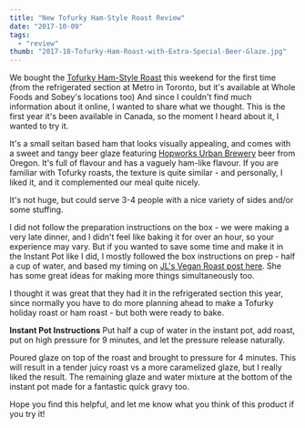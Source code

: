 ```yaml
---
title: "New Tofurky Ham-Style Roast Review"
date: "2017-10-09"
tags:
  - "review"
thumb: "2017-10-Tofurky-Ham-Roast-with-Extra-Special-Beer-Glaze.jpg"
---
```


We bought the [Tofurky Ham-Style Roast](http://www.tofurky.com/what-we-make/holiday/ham-roast/) this weekend for the first time (from the refrigerated section at Metro in Toronto, but it's available at Whole Foods and Sobey's locations too) And since I couldn't find much information about it online, I wanted to share what we thought. This is the first year it's been available in Canada, so the moment I heard about it, I wanted to try it.

It's a small seitan based ham that looks visually appealing, and comes with a sweet and tangy beer glaze featuring [Hopworks Urban Brewery](http://hopworksbeer.com/) beer from Oregon. It's full of flavour and has a vaguely ham-like flavour. If you are familiar with Tofurky roasts, the texture is quite similar - and personally, I liked it, and it complemented our meal quite nicely.

It's not huge, but could serve 3-4 people with a nice variety of sides and/or some stuffing.

I did not follow the preparation instructions on the box - we were making a very late dinner, and I didn't feel like baking it for over an hour, so your experience may vary. But if you wanted to save some time and make it in the Instant Pot like I did, I mostly followed the box instructions on prep - half a cup of water, and based my timing on [JL's Vegan Roast post here](https://jlgoesvegan.com/vegan-holiday-roast-in-the-pressure-cooker/). She has some great ideas for making more things simultaneously too.

I thought it was great that they had it in the refrigerated section this year, since normally you have to do more planning ahead to make a Tofurky holiday roast or ham roast - but both were ready to bake.

**Instant Pot Instructions** Put half a cup of water in the instant pot, add roast, put on high pressure for 9 minutes, and let the pressure release naturally.

Poured glaze on top of the roast and brought to pressure for 4 minutes. This will result in a tender juicy roast vs a more caramelized glaze, but I really liked the result. The remaining glaze and water mixture at the bottom of the instant pot made for a fantastic quick gravy too.

Hope you find this helpful, and let me know what you think of this product if you try it!
